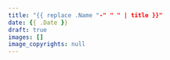 ```yaml
---
title: "{{ replace .Name "-" " " | title }}"
date: {{ .Date }}
draft: true
images: []
image_copyrights: null
---
```

